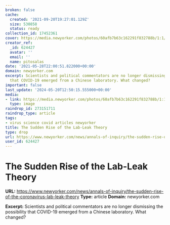 ```yaml
---
broken: false
cache:
  created: '2021-09-20T19:27:01.129Z'
  size: 530858
  status: ready
collection_id: 17452361
cover: https://media.newyorker.com/photos/60afb7b63c162291f832788b/1:1/w_1600,h_1600,c_limit/nyker-covid-leak.gif
creator_ref:
  _id: 624427
  avatar: ''
  email: ''
  name: pitosalas
date: '2021-05-28T22:00:51.822000+00:00'
domain: newyorker.com
excerpt: Scientists and political commentators are no longer dismissing the possibility
  that COVID-19 emerged from a Chinese laboratory. What changed?
important: false
last_update: '2024-05-20T12:50:15.555000+00:00'
media:
- link: https://media.newyorker.com/photos/60afb7b63c162291f832788b/1:1/w_1600,h_1600,c_limit/nyker-covid-leak.gif
  type: image
raindrop_id: 273151711
raindrop_type: article
tags:
- virus science covid articles newyorker
title: The Sudden Rise of the Lab-Leak Theory
type: drop
url: https://www.newyorker.com/news/annals-of-inquiry/the-sudden-rise-of-the-coronavirus-lab-leak-theory
user_id: 624427
---
```


# The Sudden Rise of the Lab-Leak Theory

**URL:** https://www.newyorker.com/news/annals-of-inquiry/the-sudden-rise-of-the-coronavirus-lab-leak-theory
**Type:** article
**Domain:** newyorker.com

**Excerpt:** Scientists and political commentators are no longer dismissing the possibility that COVID-19 emerged from a Chinese laboratory. What changed?
